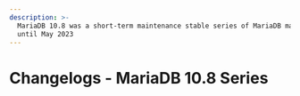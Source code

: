 ```yaml
---
description: >-
  MariaDB 10.8 was a short-term maintenance stable series of MariaDB maintained
  until May 2023
---
```


# Changelogs - MariaDB 10.8 Series

